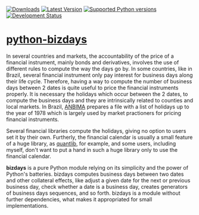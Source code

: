 [![Downloads](https://pypip.in/download/bizdays/badge.svg?period=week)](https://pypi.python.org/pypi/bizdays/)
[![Latest Version](https://pypip.in/version/bizdays/badge.svg)](https://pypi.python.org/pypi/bizdays/)
[![Supported Python versions](https://pypip.in/py_versions/bizdays/badge.svg)](https://pypi.python.org/pypi/bizdays/)
[![Development Status](https://pypip.in/status/bizdays/badge.svg)](https://pypi.python.org/pypi/bizdays/)

# [python-bizdays](http://aboutwilson.net/python-bizdays/)

In several countries and markets, the accountability of the price of a financial
instrument, mainly bonds and derivatives, involves the use of different
rules to compute the way the days go by.
In some countries, like in Brazil, several financial instrument only pay interest for business days along their life cycle.
Therefore, having a way to compute the number of business days between 2 dates is quite useful to price the financial instruments properly.
It is necessary the holidays which occur between the 2 dates, to compute the business days and they are intrinsically related to counties and local markets.
In Brazil, [ANBIMA](www.anbima.com.br) prepares a file with a list of holidays up to the year of 1978 which is largely used by market practioners for pricing financial instruments.
<!-- Usually you have a list with the holidays and all you want
is to find out the number of business days between two dates, nothing more. 
It is necessary for pricing properly the financial instrument. -->
Several financial libraries compute the holidays, giving no option to users set it by their own.
Furtherly, the financial calendar is usually a small feature of a huge library, as [quantlib](quantlib.org), for example, and some users, including myself, don't want to put a hand in such a huge library only to use the financial calendar.

**bizdays** is a pure Python module relying on its simplicity and the power of Python's batteries.
bizdays computes business days between two dates and other collateral effects, like adjust a given date for the next or previous business day, check whether a date is a business day, creates generators of business days sequences, and so forth.
bizdays is a module without further dependencies, what makes it appropriated for small implementations.

